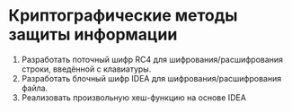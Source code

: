 # Криптографические методы защиты информации

1. Разработать поточный шифр RC4 для шифрования/расшифрования строки,
введённой с клавиатуры.
2. Разработать блочный шифр IDEA для шифрования/расшифрования файла.
3. Реализовать произвольную хеш-функцию на основе IDEA